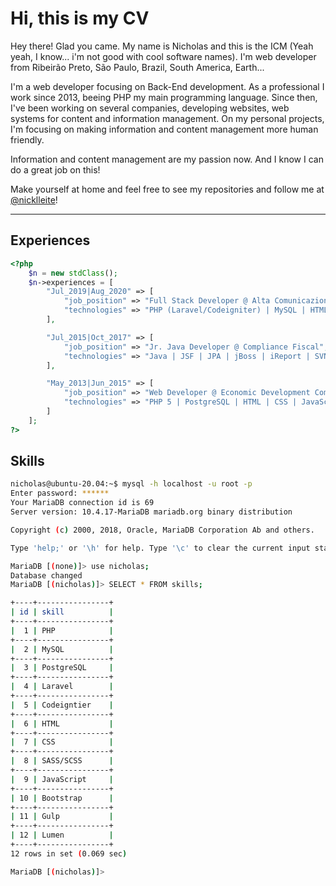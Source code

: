 # Hi, this is my CV

Hey there! Glad you came. My name is Nicholas and this is the ICM (Yeah yeah, I
know... i'm not good with cool software names). I'm web developer from Ribeirão
Preto, São Paulo, Brazil, South America, Earth...

I'm a web developer focusing on Back-End development. As a professional I work
since 2013, beeing PHP my main programming language. Since then, I've been
working on several companies, developing websites, web systems for content and
information management. On my personal projects, I'm focusing on making
information and content management more human friendly.

Information and content management are my passion now. And I know I can do a
great job on this!

Make yourself at home and feel free to see my repositories and follow me at [@nicklleite](https://twitter.com/nicklleite "Twitter / nicklleite")!

---

## Experiences

```php
<?php
    $n = new stdClass();
    $n->experiences = [
        "Jul_2019|Aug_2020" => [
            "job_position" => "Full Stack Developer @ Alta Comunicazione",
            "technologies" => "PHP (Laravel/Codeigniter) | MySQL | HTML | CSS | JavaScript | jQuery | Bootstrap | Gulp | Git | Bitbucket"
        ],

        "Jul_2015|Oct_2017" => [
            "job_position" => "Jr. Java Developer @ Compliance Fiscal",
            "technologies" => "Java | JSF | JPA | jBoss | iReport | SVN"
        ],

        "May_2013|Jun_2015" => [
            "job_position" => "Web Developer @ Economic Development Company of Ribeirao Preto",
            "technologies" => "PHP 5 | PostgreSQL | HTML | CSS | JavaScript | jQuery | Bootstrap | Java | JSF | JPA | SVN"
        ]
    ];
?>
```

## Skills

```bash
nicholas@ubuntu-20.04:~$ mysql -h localhost -u root -p
Enter password: ******
Your MariaDB connection id is 69
Server version: 10.4.17-MariaDB mariadb.org binary distribution

Copyright (c) 2000, 2018, Oracle, MariaDB Corporation Ab and others.

Type 'help;' or '\h' for help. Type '\c' to clear the current input statement.

MariaDB [(none)]> use nicholas;
Database changed
MariaDB [(nicholas)]> SELECT * FROM skills;

+----+----------------+
| id | skill          |
+----+----------------+
|  1 | PHP            |
+----+----------------+
|  2 | MySQL          |
+----+----------------+
|  3 | PostgreSQL     |
+----+----------------+
|  4 | Laravel        |
+----+----------------+
|  5 | Codeigntier    |
+----+----------------+
|  6 | HTML           |
+----+----------------+
|  7 | CSS            |
+----+----------------+
|  8 | SASS/SCSS      |
+----+----------------+
|  9 | JavaScript     |
+----+----------------+
| 10 | Bootstrap      |
+----+----------------+
| 11 | Gulp           |
+----+----------------+
| 12 | Lumen          |
+----+----------------+
12 rows in set (0.069 sec)

MariaDB [(nicholas)]>
```